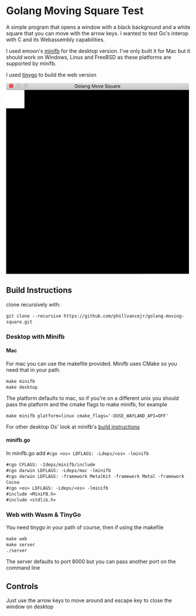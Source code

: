 #  Golang Moving Square Test

A simple program that opens a window with a black background and a white square that you can move with the arrow keys. I wanted to test Go's interop with C and its Webassembly capabilities. 

I used emoon's [minifb](https://github.com/emoon/minifb) for the desktop version. I've only built it for Mac but it should work on Windows, Linux and FreeBSD as these platforms are supported by minifb.

I used [tinygo](https://github.com/tinygo-org/tinygo) to build the web version


![screen-gif](demo.gif)

## Build Instructions
clone recursively with:
 ```
 git clone --recursive https://github.com/phillvancejr/golang-moving-square.git
 ```
### Desktop with Minifb
#### Mac
For mac you can use the makefile provided. Minifb uses CMake so you need that in your path.
```
make minifb
make desktop
```
The platform defaults to mac, so if you're on a different unix you should pass the platform and the cmake flags to make minifb, for example
```
make minifb platform=linux cmake_flags='-DUSE_WAYLAND_API=OFF'
```
For other desktop Os' look at minifb's [build instructions](https://github.com/emoon/minifb#Build-instructions)

#### minifb.go
In minifb.go add `#cgo <os> LDFLAGS: -Ldeps/<os> -lminifb` 
```
#cgo CFLAGS: -Ideps/minifb/include
#cgo darwin LDFLAGS: -Ldeps/mac -lminifb
#cgo darwin LDFLAGS: -framework MetalKit -framework Metal -framework Cocoa
#cgo <os> LDFLAGS: -Ldeps/<os> -lminifb
#include <MiniFB.h>
#include <stdlib.h>
```
### Web with Wasm & TinyGo
You need tinygo in your path of course, then if using the makefile
```
make web
make server
./server
```
The server defaults to port 8000 but you can pass another port on the command line

## Controls
Just use the arrow keys to move around and escape key to close the window on desktop